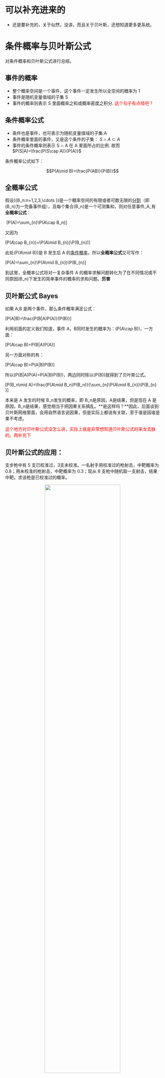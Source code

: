 

# 可以补充进来的

- 还是要补充的，关于似然，没讲，而且关于贝叶斯，还想知道更多更系统。

# 条件概率与贝叶斯公式


对条件概率和贝叶斯公式进行总结。

## 事件的概率
  * 整个概率空间是一个事件，这个事件一定发生所以全空间的概率为 1
  * 事件是随机变量值域的子集 S
  * 事件的概率则表示 S 里面概率之和或概率密度之积分. <span style="color:red;">这个句子有点怪吧？</span>


## 条件概率公式
  * 条件也是事件，也可表示为随机变量值域的子集:A
  * 条件概率里面的事件，又是这个条件的子集： $S\cap A\subset A$
  * 事件的条件概率则表示 S ∩ A 在 A 里面所占的比例. 故而 $P(S|A)=\frac{P(S\cap A)}{P(A)}$


条件概率公式如下：

$$P(A\mid B)=\frac{P(AB)}{P(B)}$$


## 全概率公式


假设\(\{B_n:n=1,2,3,\cdots \}\)是一个概率空间的有限或者可数无限的[分割](https://zh.wikipedia.org/wiki/%E9%9B%86%E5%90%88%E5%88%92%E5%88%86)（即\(B_n\)为一完备事件组），且每个集合\(B_n\)是一个可测集和，则对任意事件_A_有**全概率公式**：

 \[P(A)=\sum_{n}\P(A\cap B_n)\]

又因为

\[P(A\cap B_{n})=\P(A\mid B_{n})\P(B_{n})\]

此处\(P(A\mid B)\)是 B 发生后 A 的[条件概率](https://zh.wikipedia.org/wiki/%E6%9D%A1%E4%BB%B6%E6%A6%82%E7%8E%87)，所以**全概率公式**又可写作：

\[P(A)=\sum_{n}\P(A\mid B_{n})\P(B_{n}\]

到这里，全概率公式将对一复杂事件 A 的概率求解问题转化为了在不同情况或不同原因\(B_n\)下发生的简单事件的概率的求和问题。**厉害**




## 贝叶斯公式 Bayes


如果 A,B 是两个事件，那么条件概率满足公式：

\[P(A|B)=\frac{P(B|A)P(A)}{P(B)}\]

利用前面的定义我们知道，事件 A，B同时发生的概率为：\(P(A\cap B)\)，一方面：

\[P(A\cap B)=P(B|A)P(A)\]

另一方面对称的有：

\[P(A\cap B)=P(A|B)P(B)\]

所以\(P(B|A)P(A)=P(A|B)P(B)\)，两边同时除以\(P(B)\)就得到了贝叶斯公式。

\[P(B_n\mid A)=\frac{P(A\mid B_n)P(B_n)}{\sum_{n}\P(A\mid B_{n})\P(B_{n} }\]

本来是 A 发生的时候 B_n发生的概率，即 B_n是原因，A是结果，但是现在 A 是原因，B_n是结果，感觉相当于把因果关系搞乱。**是这样吗？**因此，后面谈到贝叶斯网络里面，会用自然语言说因果，但是实际上都说有关联，至于谁是因谁是果不考虑。

<span style="color:red;">这个地方对贝叶斯公式没怎么讲，实际上我是非常想知道贝叶斯公式的来龙去脉的。再补充下</span>




## 贝叶斯公式的应用：


支步枪中有 5 支已校准过，3支未校准。一名射手用校准过的枪射击，中靶概率为 0.8；用未校准的枪射击，中靶概率为 0.3；现从 8 支枪中随机取一支射击，结果中靶。求该枪是已校准过的概率。

<p align="center">
    <img width="70%" height="70%" src="http://images.iterate.site/blog/image/180727/mjCfbIgj36.png?imageslim">
</p>




## 由贝叶斯公式引发的，频率学派与贝叶斯学派：


给定某系统的若干样本，求该系统的参数。怎么求？




  * 可以用：矩估计/MLE/MaxEnt/EM等：即假定参数是某个/某些未知的定值，求这些参数如何取值，能够使得某目标函数取极大/极小。 这种就属于频率学派。**什么是 MLE？MaxEnt？EM？**

  * 也可以用：贝叶斯模型来求：假定参数本身是变化的，服从某个分布。求在这个分布约束下使得某目标函数极大/极小。这种就属于贝叶斯学派。


这两种方式没有高低好坏之分，都是认识自然的手段。只是，在当前人们掌握的数学工具和需解决的实践问题中，贝叶斯学派的理论体系往往能够比较好的解释目标函数、分析相互关系等。**为什么可以比较好的解释和分析？**


前面章节的内容，大多是频率学派的思想；下面的推理，使用贝叶斯学派的观点。

<span style="color:red;">还是没明白什么时频率学派，什么是贝叶斯学派？</span>





## 先验概率，后验概率，似然函数


<span style="color:red;">这个是我一直没有明白清楚的</span>

给定某系统的若干样本 x，计算该系统的参数，即：

\[P(\theta \mid x)=\frac{P(x\mid \theta)P(\theta )}{P(x)}\]

那么，先验概率是什么呢？

就是没有给定任何信息，你想猜这个概率，没有任何东西可言，比如没有任何信息猜一个人姓什么。对应式子中就是：P(\theta)，即在没有数据支持的情况下，\(\theta\)发生的概率。

后验概率是什么呢？

有了一些知识之后猜的概率，比如某人来自牛家村，那么姓牛的概率就比较大，这个就是后验概率，但是他虽然来自牛家村也可能姓马，所以不管先验后验都可能出错的，不是一定对的。对应式子中就是：\(P(\theta\mid x)\)：在数据 x 的支持下，\(\theta\)发生的概率。

那么什么是似然函数呢？

式子中的 P(x\mid\theta)\)：给定某参数\(\theta\)的概率分布就是似然函数。即：在某一个参数的情况下，样本的发生概率就是似然函数，**样本像那个样子得到了。****这个似然这个词到底是什么意思？确认下。**




<p align="center">
    <img width="70%" height="70%" src="http://images.iterate.site/blog/image/180727/LhhIFe0dEc.png?imageslim">
</p>

<span style="color:red;">这个地方是在讲贝叶斯网络的时候讲到的。在琢磨下。</span>


<p align="center">
    <img width="70%" height="70%" src="http://images.iterate.site/blog/image/180727/fkKFkH8HlF.png?imageslim">
</p> 这个地方我们假定了 \(P(A_i)\) 是相等的。要注意。


<p align="center">
    <img width="70%" height="70%" src="http://images.iterate.site/blog/image/180727/7G5D8Di30l.png?imageslim">
</p>指的是：在给定数据的时候，我们想去看一下那一条结论是最有可能发生的。但是我们往往算的是反方向，在 A_i给定的时候这个数据出现的极大值。而这个


<p align="center">
    <img width="70%" height="70%" src="http://images.iterate.site/blog/image/180727/ad45g7Flcm.png?imageslim">
</p>就是极大似然估计。再理解下。


所以极大似然估计其实是先验性的假定了 A_1,A_2,A_n  出现的概率是相同的。

但是在贝叶斯学派中，最多的是探讨先验概率 \(P(A_i)\) 如果是不相等的时候如何进行建模的问题。<span style="color:red;">那么先验概率怎么知道是不是相等的？</span>

怎么理解 P(D)是常数呢，仅为归一化因子？P(D)其实是似然，它是表示样本已经出现了。<span style="color:red;">还是没有很理解？</span>




# 相关

- 七月在线 深度学习
- 七月在线 机器学习
